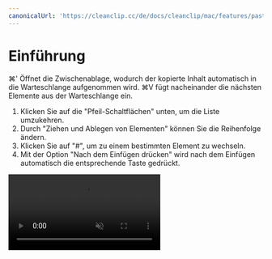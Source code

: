 ```yaml
---
canonicalUrl: 'https://cleanclip.cc/de/docs/cleanclip/mac/features/pastestack-present'
---
```


# Einführung

⌘' Öffnet die Zwischenablage, wodurch der kopierte Inhalt automatisch in die Warteschlange aufgenommen wird. ⌘V fügt nacheinander die nächsten Elemente aus der Warteschlange ein.

1. Klicken Sie auf die "Pfeil-Schaltflächen" unten, um die Liste umzukehren.
2. Durch "Ziehen und Ablegen von Elementen" können Sie die Reihenfolge ändern.
3. Klicken Sie auf "#", um zu einem bestimmten Element zu wechseln.
4. Mit der Option "Nach dem Einfügen drücken" wird nach dem Einfügen automatisch die entsprechende Taste gedrückt.

<video autoplay muted loop>
    <source src="/videos/pastestack-present.mp4" type="video/mp4">
    <iframe src="/videos/pastestack-present.mp4" scrolling="no" border="0" frameborder="0" allow="autoplay; encrypted-media" allowfullscreen></iframe>
</video>